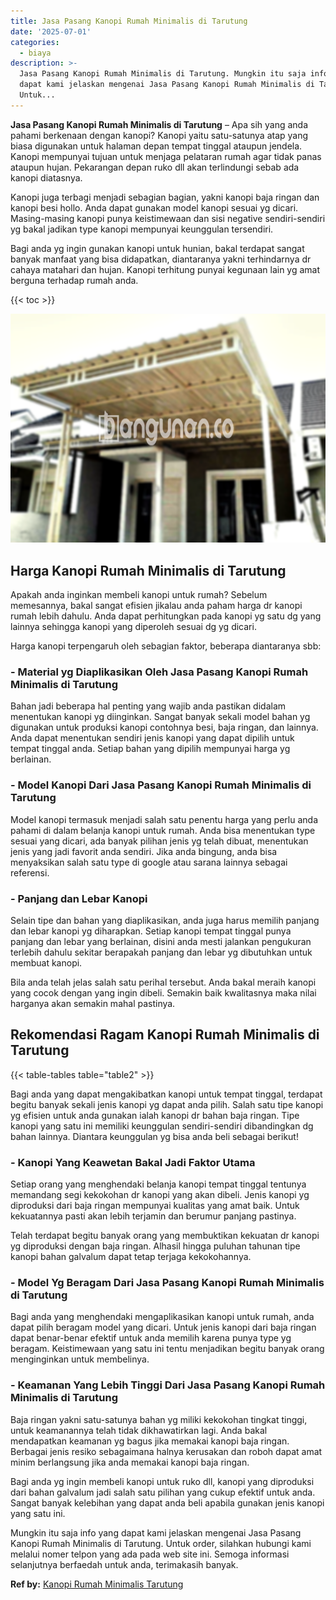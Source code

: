 ```yaml
---
title: Jasa Pasang Kanopi Rumah Minimalis di Tarutung
date: '2025-07-01'
categories:
  - biaya
description: >-
  Jasa Pasang Kanopi Rumah Minimalis di Tarutung. Mungkin itu saja info yang
  dapat kami jelaskan mengenai Jasa Pasang Kanopi Rumah Minimalis di Tarutung.
  Untuk...
---
```


**Jasa Pasang Kanopi Rumah Minimalis di Tarutung** – Apa sih yang anda pahami berkenaan dengan kanopi? Kanopi yaitu satu-satunya atap yang biasa digunakan untuk halaman depan tempat tinggal ataupun jendela. Kanopi mempunyai tujuan untuk menjaga pelataran rumah agar tidak panas ataupun hujan. Pekarangan depan ruko dll akan terlindungi sebab ada kanopi diatasnya.

Kanopi juga terbagi menjadi sebagian bagian, yakni kanopi baja ringan dan kanopi besi hollo. Anda dapat gunakan model kanopi sesuai yg dicari. Masing-masing kanopi punya keistimewaan dan sisi negative sendiri-sendiri yg bakal jadikan type kanopi mempunyai keunggulan tersendiri.

Bagi anda yg ingin gunakan kanopi untuk hunian, bakal terdapat sangat banyak manfaat yang bisa didapatkan, diantaranya yakni terhindarnya dr cahaya matahari dan hujan. Kanopi terhitung punyai kegunaan lain yg amat berguna terhadap rumah anda.

{{< toc >}}

![Jasa Pasang Kanopi Rumah Minimalis di Tarutung](/images/harga-kanopi-minimalis-17.png)

## Harga Kanopi Rumah Minimalis di Tarutung

Apakah anda inginkan membeli kanopi untuk rumah? Sebelum memesannya, bakal sangat efisien jikalau anda paham harga dr kanopi rumah lebih dahulu. Anda dapat perhitungkan pada kanopi yg satu dg yang lainnya sehingga kanopi yang diperoleh sesuai dg yg dicari.

Harga kanopi terpengaruh oleh sebagian faktor, beberapa diantaranya sbb:

### \- Material yg Diaplikasikan Oleh Jasa Pasang Kanopi Rumah Minimalis di Tarutung

Bahan jadi beberapa hal penting yang wajib anda pastikan didalam menentukan kanopi yg diinginkan. Sangat banyak sekali model bahan yg digunakan untuk produksi kanopi contohnya besi, baja ringan, dan lainnya. Anda dapat menentukan sendiri jenis kanopi yang dapat dipilih untuk tempat tinggal anda. Setiap bahan yang dipilih mempunyai harga yg berlainan.

### \- Model Kanopi Dari Jasa Pasang Kanopi Rumah Minimalis di Tarutung

Model kanopi termasuk menjadi salah satu penentu harga yang perlu anda pahami di dalam belanja kanopi untuk rumah. Anda bisa menentukan type sesuai yang dicari, ada banyak pilihan jenis yg telah dibuat, menentukan jenis yang jadi favorit anda sendiri. Jika anda bingung, anda bisa menyaksikan salah satu type di google atau sarana lainnya sebagai referensi.

### \- Panjang dan Lebar Kanopi

Selain tipe dan bahan yang diaplikasikan, anda juga harus memilih panjang dan lebar kanopi yg diharapkan. Setiap kanopi tempat tinggal punya panjang dan lebar yang berlainan, disini anda mesti jalankan pengukuran terlebih dahulu sekitar berapakah panjang dan lebar yg dibutuhkan untuk membuat kanopi.

Bila anda telah jelas salah satu perihal tersebut. Anda bakal meraih kanopi yang cocok dengan yang ingin dibeli. Semakin baik kwalitasnya maka nilai harganya akan semakin mahal pastinya.

## Rekomendasi Ragam Kanopi Rumah Minimalis di Tarutung

{{< table-tables table="table2" >}}

Bagi anda yang dapat mengakibatkan kanopi untuk tempat tinggal, terdapat begitu banyak sekali jenis kanopi yg dapat anda pilih. Salah satu tipe kanopi yg efisien untuk anda gunakan ialah kanopi dr bahan baja ringan. Tipe kanopi yang satu ini memiliki keunggulan sendiri-sendiri dibandingkan dg bahan lainnya. Diantara keunggulan yg bisa anda beli sebagai berikut!

### \- Kanopi Yang Keawetan Bakal Jadi Faktor Utama

Setiap orang yang menghendaki belanja kanopi tempat tinggal tentunya memandang segi kekokohan dr kanopi yang akan dibeli. Jenis kanopi yg diproduksi dari baja ringan mempunyai kualitas yang amat baik. Untuk kekuatannya pasti akan lebih terjamin dan berumur panjang pastinya.

Telah terdapat begitu banyak orang yang membuktikan kekuatan dr kanopi yg diproduksi dengan baja ringan. Alhasil hingga puluhan tahunan tipe kanopi bahan galvalum dapat tetap terjaga kekokohannya.

### \- Model Yg Beragam Dari Jasa Pasang Kanopi Rumah Minimalis di Tarutung

Bagi anda yang menghendaki mengaplikasikan kanopi untuk rumah, anda dapat pilih beragam model yang dicari. Untuk jenis kanopi dari baja ringan dapat benar-benar efektif untuk anda memilih karena punya type yg beragam. Keistimewaan yang satu ini tentu menjadikan begitu banyak orang menginginkan untuk membelinya.

### \- Keamanan Yang Lebih Tinggi Dari Jasa Pasang Kanopi Rumah Minimalis di Tarutung

Baja ringan yakni satu-satunya bahan yg miliki kekokohan tingkat tinggi, untuk keamanannya telah tidak dikhawatirkan lagi. Anda bakal mendapatkan keamanan yg bagus jika memakai kanopi baja ringan. Berbagai jenis resiko sebagaimana halnya kerusakan dan roboh dapat amat minim berlangsung jika anda memakai kanopi baja ringan.

Bagi anda yg ingin membeli kanopi untuk ruko dll, kanopi yang diproduksi dari bahan galvalum jadi salah satu pilihan yang cukup efektif untuk anda. Sangat banyak kelebihan yang dapat anda beli apabila gunakan jenis kanopi yang satu ini.

Mungkin itu saja info yang dapat kami jelaskan mengenai Jasa Pasang Kanopi Rumah Minimalis di Tarutung. Untuk order, silahkan hubungi kami melalui nomer telpon yang ada pada web site ini. Semoga informasi selanjutnya berfaedah untuk anda, terimakasih banyak.

**Ref by:**  [Kanopi Rumah Minimalis Tarutung](https://id.wikipedia.org/wiki/Kanopi)
